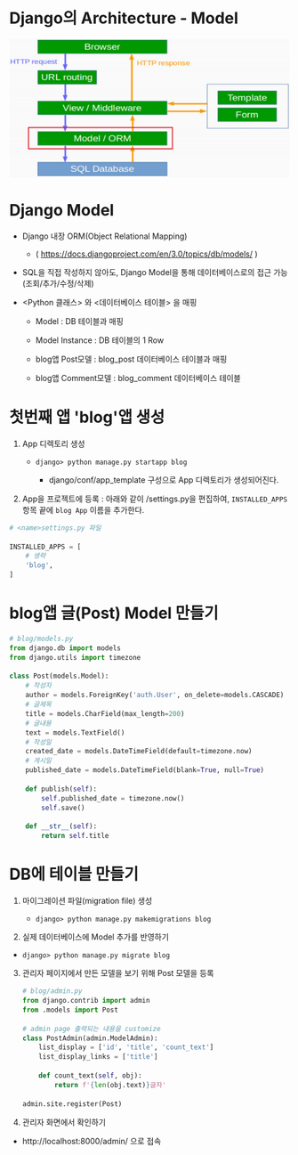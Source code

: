 # Django의 Architecture - Model

![캡처](Django_Model-Table.assets/캡처.PNG)



# Django Model

- Django 내장 ORM(Object Relational Mapping) 

  - ( https://docs.djangoproject.com/en/3.0/topics/db/models/ ) 

- SQL을 직접 작성하지 않아도, Django Model을 통해 데이터베이스로의 접근 가능 (조회/추가/수정/삭제) 

- <Python 클래스>  와 <데이터베이스 테이블> 을 매핑 

  - Model : DB 테이블과 매핑 

  - Model Instance : DB 테이블의 1 Row 

  - blog앱 Post모델 : blog_post 데이터베이스 테이블과 매핑 

  - blog앱 Comment모델 : blog_comment 데이터베이스 테이블



# 첫번째 앱  'blog'앱 생성 

1. App 디렉토리 생성

   - `django> python manage.py startapp blog`

     - django/conf/app_template 구성으로 App 디렉토리가 생성되어진다.

       

2. App을 프로젝트에 등록 : 아래와 같이 <name>/settings.py을 편집하여, `INSTALLED_APPS` 항목 끝에 `blog App` 이름을 추가한다.

``` python
# <name>settings.py 파일

INSTALLED_APPS = [
    # 생략
    'blog',
]
```



# blog앱 글(Post) Model 만들기 

```python
# blog/models.py
from django.db import models
from django.utils import timezone

class Post(models.Model):
    # 작성자
	author = models.ForeignKey('auth.User', on_delete=models.CASCADE)
    # 글제목
	title = models.CharField(max_length=200)
    # 글내용
	text = models.TextField()
    # 작성일
	created_date = models.DateTimeField(default=timezone.now)
    # 게시일
	published_date = models.DateTimeField(blank=True, null=True)

	def publish(self):
		self.published_date = timezone.now()
		self.save()
	
    def __str__(self):
		return self.title
```



# DB에 테이블 만들기

1. 마이그레이션 파일(migration file) 생성

   - `django> python manage.py makemigrations blog`

     

2.  실제 데이터베이스에 Model 추가를 반영하기

   - `django> python manage.py migrate blog`



3. 관리자 페이지에서 만든 모델을 보기 위해 Post 모델을 등록

   ```python
   # blog/admin.py
   from django.contrib import admin
   from .models import Post
   
   # admin page 출력되는 내용을 customize
   class PostAdmin(admin.ModelAdmin):
       list_display = ['id', 'title', 'count_text']
       list_display_links = ['title']
   
       def count_text(self, obj):
           return f'{len(obj.text)}글자'
   
   admin.site.register(Post)
   ```

   

4.  관리자 화면에서 확인하기

   - http://localhost:8000/admin/ 으로 접속
